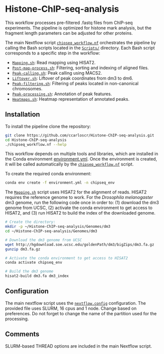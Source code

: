 # Histone-ChIP-seq-analysis

This workflow processes pre-filtered .fastq files from ChIP-seq experiments. The pipeline is optimized for histone mark analysis, but the fragment length parameters can be adjusted for other proteins.

The main Nextflow script [`chipseq_workflow.nf`](chipseq_workflow.nf) orchestrates the pipeline by calling the Bash scripts located in the [`Scripts/`](Scripts/) directory. Each Bash script corresponds to a specific step in the workflow:


- [`Mapping.sh`](Scripts/Mapping.sh): Read mapping using HISAT2.
- [`Post-map-process.sh`](Scripts/Post-map-process.sh): Filtering, sorting and indexing of aligned files.
- [`Peak-calling.sh`](Scripts/Peak-calling.sh): Peak calling using MACS2.
- [`Liftover.sh`](Scripts/Liftover.sh): Liftover of peak coordinates from dm3 to dm6.
- [`Peak-filtering.sh`](Scripts/Peak-filtering.sh): Filtering of peaks located in non-canonical chromosomes.
- [`Peak-processing.sh`](Scripts/Peak-processing.sh): Annotation of peak features.
- [`Heatmaps.sh`](Scripts/Heatmaps.sh): Heatmap representation of annotated peaks.


## Installation

To install the pipeline clone the repository:
```bash
git clone https://github.com/ccarloscr/Histone-ChIP-seq-analysis.git
cd Histone-ChIP-seq-analysis
./chipseq_workflow.nf --help
```

This workflow depends on multiple tools and libraries, which are installed in the Conda environment [environment.yml](environment.yml). Once the environment is created, it will be called automatically by the [`chipseq_workflow.nf`](chipseq_workflow.nf) script.

To create the required conda environment:
```bash
conda env create -f environment.yml -n chipseq_env
```

The [`Mapping.sh`](Scripts/Mapping.sh) script uses HISAT2 for the alignment of reads. HISAT2 requires the reference genome to work. For the _Drosophila melanogaster_ dm3 genome, run the following code once in order to: (1) download the dm3 genome from UCSC, (2) activate the conda environment to get access to HISAT2, and (3) run HISAT2 to build the index of the downloaded genome.
```bash
# Create the directory:
mkdir -p ~/Histone-ChIP-seq-analysis/Genomes/dm3
cd ~/Histone-ChIP-seq-analysis/Genomes/dm3

# Download the dm3 genome from UCSC
wget http://hgdownload.soe.ucsc.edu/goldenPath/dm3/bigZips/dm3.fa.gz
gunzip dm3.fa.gz

# Activate the conda environment to get access to HISAT2
conda activate chipseq_env

# Build the dm3 genome
hisat2-build dm3.fa dm3_index
```

## Configuration

The main nextflow script uses the [`nextflow.config`](nextflow.config) configuration. The provided file uses SLURM, 16 cpus and 1 node. Change based on preferences. Do not forget to change the name of the partition used for the processing.


## Comments

SLURM-based THREAD options are included in the main Nextflow script.







